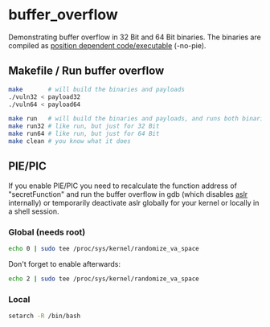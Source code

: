 # buffer_overflow

Demonstrating buffer overflow in 32 Bit and 64 Bit binaries. The binaries are compiled as [position dependent code/executable](https://en.wikipedia.org/wiki/Position-independent_code) (-no-pie).

## Makefile / Run buffer overflow
```bash
make       # will build the binaries and payloads
./vuln32 < payload32
./vuln64 < payload64

make run   # will build the binaries and payloads, and runs both binaries with the payload as input
make run32 # like run, but just for 32 Bit
make run64 # like run, but just for 64 Bit
make clean # you know what it does
```

## PIE/PIC

If you enable PIE/PIC you need to recalculate the function address of "secretFunction" and run the buffer overflow in gdb (which disables [aslr](https://en.wikipedia.org/wiki/Address_space_layout_randomization) internally) or temporarily deactivate aslr globally for your kernel or locally in a shell session.

### Global (needs root)
```bash
echo 0 | sudo tee /proc/sys/kernel/randomize_va_space
```
Don't forget to enable afterwards:
```bash
echo 2 | sudo tee /proc/sys/kernel/randomize_va_space
```

### Local
```bash
setarch -R /bin/bash
```
